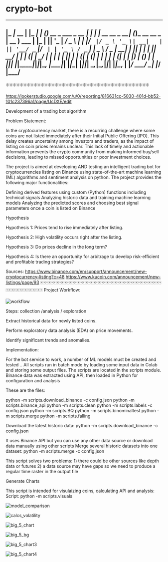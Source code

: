   # crypto-bot
-------------------------------------------------------------------------------------------------------      

|_ _|_ __ | |_ ___| | (_) __ _  ___ _ __ | |_  |_   _| __ __ _  __| (_)_ __   __ _  | __ )  ___ | |_
 | || '_ \| __/ _ \ | | |/ _` |/ _ \ '_ \| __|   | || '__/ _` |/ _` | | '_ \ / _` | |  _ \ / _ \| __|
 | || | | | ||  __/ | | | (_| |  __/ | | | |_    | || | | (_| | (_| | | | | | (_| | | |_) | (_) | |_ 
|___|_| |_|\__\___|_|_|_|\__, |\___|_| |_|\__|   |_||_|  \__,_|\__,_|_|_| |_|\__, | |____/ \___/ \__|
                         |___/                                               |___/                   
-------------------------------------------------------------------------------------------------------
❇️❇️❇️❇️❇️❇️❇️❇️❇️❇️❇️❇️❇️❇️❇️❇️❇️❇️❇️❇️❇️❇️❇️❇️❇️❇️❇️❇️❇️❇️❇️❇️❇️❇️❇️❇️❇️❇️❇️❇️❇️

https://lookerstudio.google.com/u/0/reporting/816631cc-5030-401d-bb52-101c237396a1/page/UcDXE/edit    

Development of a trading bot algorithm

Problem Statement:

In the cryptocurrency market, there is a recurring challenge where some coins are not listed immediately after their Initial Public Offering (IPO). This delay creates uncertainty among investors and traders, as the impact of listing on coin prices remains unclear. This lack of timely and actionable information prevents the crypto community from making informed buy/sell decisions, leading to missed opportunities or poor investment choices.

The project is aimed at developing AND testing an intelligent trading bot for  cryptocurrencies listing on Binance  using state-of-the-art machine learning (ML) algorithms and sentiment analysis on python. The project provides the following major functionalities:

Defining derived features using custom (Python) functions including technical signals
Analyzing historic data and training machine learning models 
Analyzing the predicted scores and choosing best signal parameters once a coin is listed on Binance


Hypothesis

Hypothesis 1: Prices tend to rise immediately after listing.

Hypothesis 2: High volatility occurs right after the listing.

Hypothesis 3: Do prices decline in the long term?

Hypothesis 4: Is there an opportunity for arbitrage to develop risk-efficient and profitable trading strategies?

Sources:
https://www.binance.com/en/support/announcement/new-cryptocurrency-listing?c=48
https://www.kucoin.com/announcement/new-listings/page/93
🀄🀄🀄🀄🀄🀄🀄🀄🀄🀄🀄🀄🀄🀄🀄🀄🀄🀄🀄🀄🀄🀄🀄🀄🀄🀄🀄🀄🀄🀄🀄🀄🀄🀄🀄🀄🀄🀄🀄🀄🀄🀄🀄🀄🀄🀄🀄🀄🀄🀄🀄🀄🀄🀄🀄🀄🀄🀄🀄🀄
Project Workflow:

![workflow](https://github.com/user-attachments/assets/026a7e32-46f0-4f05-a17d-5b95871a6c1f)


Steps:
collection /analysis / exploration

Extract historical data for newly listed coins.

Perform exploratory data analysis (EDA) on price movements.

Identify significant trends and anomalies.

Implementation:

For the bot service to work, a number of ML models must be created and tested .. All scripts run in batch mode by loading some input data in Colab and storing some output files. The scripts are located in the scripts module. Binance data was extracted using API, then loaded in Python for configuration and analysis

These are the files:

python -m scripts.download_binance -c config.json
python -m scripts.binance_api
python -m scripts.clean
python -m scripts.labels -c config.json
python -m scripts.BQ
python -m scripts.binominaltest
python -m scripts.merge
python -m scripts.falling


Download the latest historic data: python -m scripts.download_binance -c config.json

It uses Binance API but you can use any other data source or download data manually using other scripts
Merge several historic datasets into one dataset: python -m scripts.merge -c config.json

This script solves two problems: 1) there could be other sources like depth data or futures 2) a data source may have gaps so we need to produce a regular time raster in the output file

Generate Charts

This script is intended for visulaizing coins, calculating API and analysis:
Script: python -m scripts.visuals


![model_comparison](https://github.com/user-attachments/assets/f1decd05-652e-4392-a5df-449ce31d154c)


![calcs_volatility](https://github.com/user-attachments/assets/1b70f7bb-8320-449a-854c-39733e8d23f5)


![big_5_chart](https://github.com/user-attachments/assets/a777c0ad-78fd-4197-8f8a-73c0438b04ff)


![big_5_bg](https://github.com/user-attachments/assets/8a8e7815-37e3-434d-ad5a-38bcbd17fba3)


![big_5_chart3](https://github.com/user-attachments/assets/136a24bd-081f-49de-b3b8-7fec7f07c259)


![big_5_chart4](https://github.com/user-attachments/assets/08571bd0-f190-4c11-ac97-2d9435d2100c)



